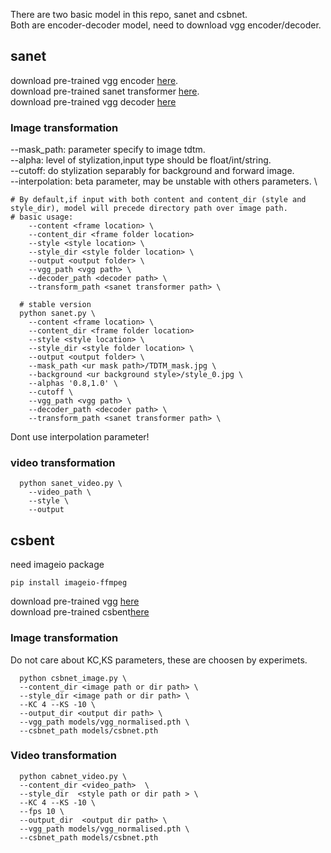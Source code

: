 There are two basic model in this repo, sanet and csbnet. \
Both are encoder-decoder model, need to download vgg encoder/decoder. 

## sanet
download pre-trained vgg encoder [here](https://drive.google.com/file/d/1nReMU44xMcqUxmUoiq6HLV3Kd9pTMYyU/view?usp=share_link). \
download pre-trained sanet transformer [here](https://drive.google.com/file/d/18fQH2BY63RKUVAFlYYTQeH50JDtlHYku/view?usp=share_link). \
download pre-trained vgg decoder [here](https://drive.google.com/file/d/18jPL5MgDkUMciZRTidkWGLZdDGGq1Pf_/view?usp=share_link)
### Image transformation


--mask_path: parameter specify to image tdtm. \
--alpha: level of stylization,input type should  be float/int/string. \
--cutoff: do stylization separably for background and forward image. \
--interpolation: beta parameter, may be unstable with others parameters. \


```
# By default,if input with both content and content_dir (style and style_dir), model will precede directory path over image path.
# basic usage:
    --content <frame location> \
    --content_dir <frame folder location>
    --style <style location> \
    --style_dir <style folder location> \
    --output <output folder> \
    --vgg_path <vgg path> \    
    --decoder_path <decoder path> \
    --transform_path <sanet transformer path> \
```

```
  # stable version
  python sanet.py \
    --content <frame location> \
    --content_dir <frame folder location>
    --style <style location> \
    --style_dir <style folder location> \
    --output <output folder> \
    --mask_path <ur mask path>/TDTM_mask.jpg \
    --background <ur background style>/style_0.jpg \
    --alphas '0.8,1.0' \
    --cutoff \
    --vgg_path <vgg path> \    
    --decoder_path <decoder path> \
    --transform_path <sanet transformer path> \
```
Dont use interpolation parameter!
  
### video transformation
```
  python sanet_video.py \
    --video_path \ 
    --style \
    --output
```
  
## csbent
need imageio package
```
pip install imageio-ffmpeg
```
download pre-trained vgg [here](https://drive.google.com/file/d/1DP_P7t4En07cZjho6hnXNuyv5E5yVno-/view?usp=share_link) \
download pre-trained csbent[here](https://drive.google.com/file/d/1-Ac9I5wYJMNJZG7r60e0GnVrAo6sNcrV/view?usp=share_link)

### Image transformation
Do not care about KC,KS parameters, these are choosen by experimets.
```
  python csbnet_image.py \
  --content_dir <image path or dir path> \
  --style_dir <image path or dir path> \
  --KC 4 --KS -10 \
  --output_dir <output dir path> \
  --vgg_path models/vgg_normalised.pth \
  --csbnet_path models/csbnet.pth  
```

### Video transformation
```
  python cabnet_video.py \
  --content_dir <video_path>  \
  --style_dir  <style path or dir path > \
  --KC 4 --KS -10 \
  --fps 10 \
  --output_dir  <output dir path> \
  --vgg_path models/vgg_normalised.pth \
  --csbnet_path models/csbnet.pth 
```
